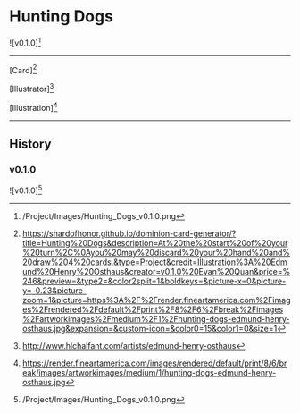 # Hunting Dogs

![v0.1.0][^v0.1.0]

---

[Card][^Card]

[Illustrator][^Illustrator]

[Illustration][^Illustration]

---

## History

### v0.1.0

![v0.1.0][^v0.1.0]

[^v0.1.0]: /Project/Images/Hunting_Dogs_v0.1.0.png
[^Card]: https://shardofhonor.github.io/dominion-card-generator/?title=Hunting%20Dogs&description=At%20the%20start%20of%20your%20turn%2C%0Ayou%20may%20discard%20your%20hand%20and%20draw%204%20cards.&type=Project&credit=Illustration%3A%20Edmund%20Henry%20Osthaus&creator=v0.1.0%20Evan%20Quan&price=%246&preview=&type2=&color2split=1&boldkeys=&picture-x=0&picture-y=-0.23&picture-zoom=1&picture=https%3A%2F%2Frender.fineartamerica.com%2Fimages%2Frendered%2Fdefault%2Fprint%2F8%2F6%2Fbreak%2Fimages%2Fartworkimages%2Fmedium%2F1%2Fhunting-dogs-edmund-henry-osthaus.jpg&expansion=&custom-icon=&color0=15&color1=0&size=1
[^Illustrator]: http://www.hlchalfant.com/artists/edmund-henry-osthaus
[^Illustration]: https://render.fineartamerica.com/images/rendered/default/print/8/6/break/images/artworkimages/medium/1/hunting-dogs-edmund-henry-osthaus.jpg
